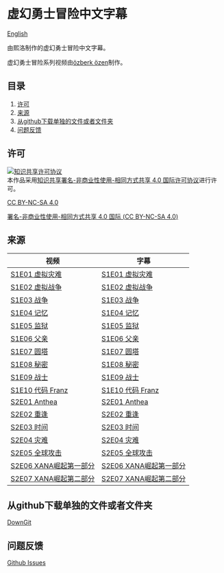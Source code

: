 # 虚幻勇士冒险中文字幕

[English](README.md)

由熙洛制作的虚幻勇士冒险中文字幕。

虚幻勇士冒险系列视频由[özberk özen](https://www.youtube.com/channel/UCZudDXXHMTzEeIZXr-eaB_w)制作。

## 目录

1. [许可](#许可)
2. [来源](#来源)
3. [从github下载单独的文件或者文件夹](#从github下载单独的文件或者文件夹)
4. [问题反馈](#问题反馈)

## 许可

<escape><a rel="license" href="https://creativecommons.org/licenses/by-nc-sa/4.0/"><img alt="知识共享许可协议" style="border-width:0" src="https://i.creativecommons.org/l/by-nc-sa/4.0/88x31.png" /></a><br />本作品采用<a rel="license" href="https://creativecommons.org/licenses/by-nc-sa/4.0/">知识共享署名-非商业性使用-相同方式共享 4.0 国际许可协议</a></escape>进行许可。

[CC BY-NC-SA 4.0](LICENSE.md)

[署名-非商业性使用-相同方式共享 4.0 国际 (CC BY-NC-SA 4.0) ](https://creativecommons.org/licenses/by-nc-sa/4.0/deed.zh-Hans)

## 来源

视频 | 字幕
--- | ---
[S1E01 虚拟灾难](https://youtu.be/v=ZvuByaOZ7WA) | [S1E01 虚拟灾难](Season%201/Code%20Lyoko%20Adventures%20%231%20-%20Virtual%20Disaster.ass)
[S1E02 虚拟战争](https://youtu.be/v=2fLtfd1Yr0A) | [S1E02 虚拟战争](Season%201/Code%20Lyoko%20Adventures%20%232%20-%20Virtual%20War.ass)
[S1E03 战争](https://youtu.be/v=UhxB5ydTxos) | [S1E03 战争](Season%201/Code%20Lyoko%20Adventures%20%233%20-%20The%20War.ass)
[S1E04 记忆](https://youtu.be/v=JfU_j_y9Og0) | [S1E04 记忆](Season%201/Code%20Lyoko%20Adventures%20%234%20-%20Memory.ass)
[S1E05 监狱](https://youtu.be/v=j0CtXBRjZDE) | [S1E05 监狱](Season%201/Code%20Lyoko%20Adventures%20%235%20-%20Prison.ass)
[S1E06 父亲](https://youtu.be/v=SICp1LjoL64) | [S1E06 父亲](Season%201/Code%20Lyoko%20Adventures%20%236%20-%20Father.ass)
[S1E07 圆塔](https://youtu.be/v=EG8ZuMLIZqE) | [S1E07 圆塔](Season%201/Code%20Lyoko%20Adventures%20%237%20-%20Tower.ass)
[S1E08 秘密](https://youtu.be/v=y8eLuV-0bZ0) | [S1E08 秘密](Season%201/Code%20Lyoko%20Adventures%20%238%20-%20Secret.ass)
[S1E09 战士](https://youtu.be/v=TimSnIrW97I) | [S1E09 战士](Season%201/Code%20Lyoko%20Adventures%20%239%20-%20Warrior.ass)
[S1E10 代码 Franz](https://youtu.be/v=zlseSD4--wE) | [S1E10 代码 Franz](Season%201/Code%20Lyoko%20Adventures%20%2310%20-%20Code%20Franz%20-%20Season%20Finale.ass)
[S2E01 Anthea](https://youtu.be/6_uFIw6DIFE) | [S2E01 Anthea](Season%202/Code%20Lyoko%20Adventures%20S2E1%20-%20Anthea.ass)
[S2E02 重逢](https://youtu.be/Znm87ghp_K0) | [S2E02 重逢](Season%202/Code%20Lyoko%20Adventures%20S2E2%20-%20Reunion.ass)
[S2E03 时间](https://youtu.be/tAGH0KgXoeg) | [S2E03 时间](Season%202/Code%20Lyoko%20Adventures%20S2E3%20-%20Time.ass)
[S2E04 灾难](https://youtu.be/3Gsn0kq05pw) | [S2E04 灾难](Season%202/Code%20Lyoko%20Adventures%20S2E4%20-%20Disaster.ass)
[S2E05 全球攻击](https://youtu.be/9KzGvCbcj84) | [S2E05 全球攻击](Season%202/Code%20Lyoko%20Adventures%20S2E5%20-%20World%20Wide%20Attack.ass)
[S2E06 XANA崛起第一部分](https://youtu.be/RpSU0vVL8zQ) | [S2E06 XANA崛起第一部分](Season%202/Code%20Lyoko%20Adventures%20S2E6%20-%20Rising%20Of%20Xana%20part%201.ass)
[S2E07 XANA崛起第二部分](https://youtu.be/Zoo5jvdIRng) | [S2E07 XANA崛起第二部分](Season%202/Code%20Lyoko%20Adventures%20S2E7%20-%20Rising%20Of%20Xana%20part%202.ass)

## 从github下载单独的文件或者文件夹

[DownGit](https://minhaskamal.github.io/DownGit/#/home)

## 问题反馈

[Github Issues](https://github.com/Bourshevik0/subtitle_works/issues)